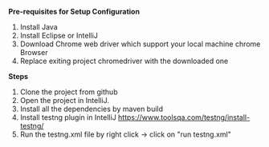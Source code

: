 **Pre-requisites for Setup Configuration**

1. Install Java
2. Install Eclipse or IntelliJ
3. Download Chrome web driver which support your local machine chrome Browser
4. Replace exiting project chromedriver with the downloaded one


**Steps**
1. Clone the project from github 
2. Open the project in IntelliJ. 
3. Install all the dependencies by maven build 
4. Install testng plugin in IntelliJ
https://www.toolsqa.com/testng/install-testng/
4. Run the testng.xml file by right click -> click on "run testng.xml"  

